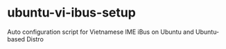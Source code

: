 # ubuntu-vi-ibus-setup
Auto configuration script for Vietnamese IME iBus on Ubuntu and Ubuntu-based Distro
